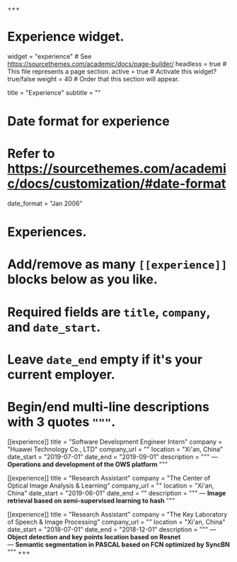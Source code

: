 +++
# Experience widget.
widget = "experience"  # See https://sourcethemes.com/academic/docs/page-builder/
headless = true  # This file represents a page section.
active = true  # Activate this widget? true/false
weight = 40  # Order that this section will appear.

title = "Experience"
subtitle = ""

# Date format for experience
#   Refer to https://sourcethemes.com/academic/docs/customization/#date-format
date_format = "Jan 2006"

# Experiences.
#   Add/remove as many `[[experience]]` blocks below as you like.
#   Required fields are `title`, `company`, and `date_start`.
#   Leave `date_end` empty if it's your current employer.
#   Begin/end multi-line descriptions with 3 quotes `"""`.
[[experience]]
  title = "Software Development Engineer Intern"
  company = "Huawei Technology Co., LTD"
  company_url = ""
  location = "Xi'an, China"
  date_start = "2019-07-01"
  date_end = "2019-09-01"
  description = """
  — **Operations and development of the OWS platform** 
  """

[[experience]]
  title = "Research Assistant"
  company = "The Center of Optical Image Analysis & Learning"
  company_url = ""
  location = "Xi'an, China"
  date_start = "2019-06-01"
  date_end = ""
  description = """
  — **Image retrieval based on semi-supervised learning to hash**
  """

[[experience]]
  title = "Research Assistant"
  company = "The Key Laboratory of Speech & Image Processing"
  company_url = ""
  location = "Xi'an, China"
  date_start = "2018-07-01"
  date_end = "2018-12-01"
  description = """
  — **Object detection and key points location based on Resnet**</br>
  — **Semantic segmentation in PASCAL based on FCN optimized by SyncBN**
  """
+++
